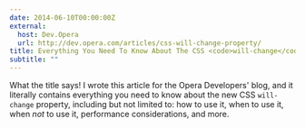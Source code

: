 ```yaml
---
date: 2014-06-10T00:00:00Z
external:
  host: Dev.Opera
  url: http://dev.opera.com/articles/css-will-change-property/
title: Everything You Need To Know About The CSS <code>will-change</code> Property
subtitle: ""
---
```


<p class="size-2x">
	What the title says! I wrote this article for the Opera Developers' blog, and it literally contains everything you need to know about the new CSS <code>will-change</code> property, including but not limited to: how to use it, when to use it, when <em>not</em> to use it, performance considerations, and more.
</p>